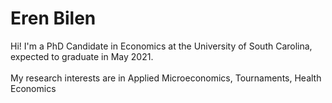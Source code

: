 # Eren Bilen

Hi! I'm a PhD Candidate in Economics at the University of South Carolina, expected to graduate in May 2021. <br/> <br/>
My research interests are in Applied Microeconomics, Tournaments, Health Economics <br/><br/>
